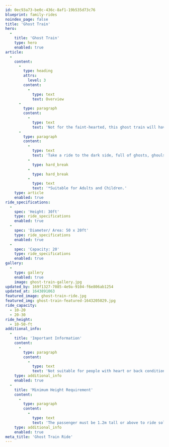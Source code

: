 ```yaml
---
id: 0ec93a73-be0c-436c-8af1-19b535d73c76
blueprint: family-rides
noindex_page: false
title: 'Ghost Train'
hero:
  -
    title: 'Ghost Train'
    type: hero
    enabled: true
article:
  -
    content:
      -
        type: heading
        attrs:
          level: 3
        content:
          -
            type: text
            text: Overview
      -
        type: paragraph
        content:
          -
            type: text
            text: 'Not for the faint-hearted, this ghost train will have you jumping out of your skin. Shocks and surprises around every corner, from vampires to monsters, you''ll face your fears head on.  '
      -
        type: paragraph
        content:
          -
            type: text
            text: 'Take a ride to the dark side, full of ghosts, ghouls and all things creepy it''s a scream!'
          -
            type: hard_break
          -
            type: hard_break
          -
            type: text
            text: '*Suitable for Adults and Children.'
    type: article
    enabled: true
ride_specifications:
  -
    spec: 'Height: 30ft'
    type: ride_specifications
    enabled: true
  -
    spec: 'Diameter/ Area: 50 x 20ft'
    type: ride_specifications
    enabled: true
  -
    spec: 'Capacity: 20'
    type: ride_specifications
    enabled: true
gallery:
  -
    type: gallery
    enabled: true
    image: ghost-train-gallery.jpg
updated_by: 169f1327-7085-4e9a-9104-f6e806ab1254
updated_at: 1643891063
featured_image: ghost-train-ride.jpg
featured_img: ghost-train-featured-1643205029.jpg
ride_capacity:
  - 10-20
  - 20-30
ride_height:
  - 10-50-ft
additional_info:
  -
    title: 'Important Information'
    content:
      -
        type: paragraph
        content:
          -
            type: text
            text: 'Not suitable for people with heart or back conditions or of a nervous disposition should avoid riding. Other medical conditions that may preclude riding include pregnancy, recent surgery, broken bones, or neck problems.'
    type: additional_info
    enabled: true
  -
    title: 'Minimum Height Requirement'
    content:
      -
        type: paragraph
        content:
          -
            type: text
            text: 'The passenger must be 1.2m tall or above to ride solo, if under this measurement they must be accompanied by an adult.'
    type: additional_info
    enabled: true
meta_title: 'Ghost Train Ride'
---
```

